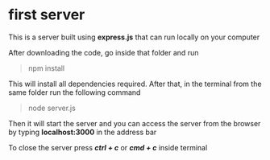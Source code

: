 # first server

This is a server built using **express.js** that can run locally on your computer

After downloading the code, go inside that folder and run 
> npm install

This will install all dependencies required.
After that, in the terminal from the same folder run the following command
> node server.js

Then it will start the server and you can access the server from the browser by typing **localhost:3000** in the address bar

To close the server press ***ctrl + c*** or ***cmd + c*** inside terminal
